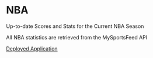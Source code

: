 # NBA
Up-to-date Scores and Stats for the Current NBA Season

All NBA statistics are retrieved from the MySportsFeed API

[Deployed Application](https://serene-meadow-18864.herokuapp.com/)
